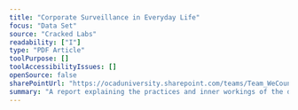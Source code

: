 ```yaml
---
title: "Corporate Surveillance in Everyday Life"
focus: "Data Set"
source: "Cracked Labs"
readability: ["I"]
type: "PDF Article"
toolPurpose: []
toolAccessibilityIssues: []
openSource: false
sharePointUrl: "https://ocaduniversity.sharepoint.com/teams/Team_WeCount/Shared%20Documents/Resources%20and%20Tools/Literature%20(curated)/Corporate%20Surveillance%20in%20Everyday%20Life.pdf"
summary: "A report explaining the practices and inner workings of the data industry and a description of the data ecosystem, including digital tracking and profiling, data collection and sharing, and relevant industry players and businesses.  "
---
```


